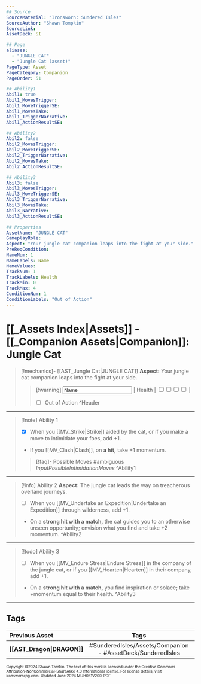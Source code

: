 ```yaml
---
## Source
SourceMaterial: "Ironsworn: Sundered Isles"
SourceAuthor: "Shawn Tompkin"
SourceLink: 
AssetDeck: SI

## Page
aliases:
  - "JUNGLE CAT"
  - "Jungle Cat (asset)"
PageType: Asset
PageCategory: Companion
PageOrder: 51

## Ability1
Abil1: true
Abil1_MovesTrigger: 
Abil1_MoveTriggerSE: 
Abil1_MovesTake: 
Abil1_TriggerNarrative: 
Abil1_ActionResultSE: 

## Ability2
Abil2: false
Abil2_MovesTrigger: 
Abil2_MoveTriggerSE: 
Abil2_TriggerNarrative: 
Abil2_MovesTake: 
Abil2_ActionResultSE: 

## Ability3
Abil3: false
Abil3_MovesTrigger: 
Abil3_MoveTriggerSE: 
Abil3_TriggerNarrative: 
Abil3_MovesTake: 
Abil3_Narrative: 
Abil3_ActionResultSE: 

## Properties
AssetName: "JUNGLE CAT"
GameplayRole: 
Aspect: "Your jungle cat companion leaps into the fight at your side."
PreReqCondition: 
NameNum: 1
NameLabels: Name
NameValues: 
TrackNum: 1
TrackLabels: Health
TrackMin: 0
TrackMax: 4
ConditionNum: 1
ConditionLabels: "Out of Action"
---
```

# [[_Assets Index|Assets]] - [[_Companion Assets|Companion]]: Jungle Cat

> [!mechanics]- [[AST_Jungle Cat|JUNGLE CAT]]
> **Aspect:** Your jungle cat companion leaps into the fight at your side.
> > [!warning] <input type=texbox value="Name"> | Health | <input type="checkbox" /><input type="checkbox" /><input type="checkbox" /><input type="checkbox" /> |
> > - [ ] Out of Action ^Header
___
> [!note] Ability 1
> - [x] When you [[MV_Strike|Strike]] aided by the cat, or if you make a move to intimidate your foes, add +1.
> - If you [[MV_Clash|Clash]], on **a hit,** take +1 momentum. 
> > [!faq]- Possible Moves
> > #ambiguous _InputPossibleIntimidationMoves_ ^Ability1
___
> [!info] Ability 2
> **Aspect:** The jungle cat leads the way on treacherous overland journeys.
> - [ ] When you [[MV_Undertake an Expedition|Undertake an Expedition]] through wilderness, add +1.
> - On a **strong hit with a match,** the cat guides you to an otherwise unseen opportunity; envision what you find and take +2 momentum. ^Ability2
___
> [!todo] Ability 3
> - [ ] When you [[MV_Endure Stress|Endure Stress]] in the company of the jungle cat, or if you [[MV_Hearten|Hearten]] in their company, add +1.
> - On a **strong hit with a match,** you find inspiration or solace; take +momentum equal to their health. ^Ability3
___
## Tags

| Previous Asset | Tags | Next Asset |
| :--- | :---: | ---: |
| **[[AST_Dragon\|DRAGON]]** | #SunderedIsles/Assets/Companion - #AssetDeck/SunderedIsles | **[[AST_Monkey\|MONKEY]]** |

<font size=-2>Copyright ©2024 Shawn Tomkin. The text of this work is licensed under the Creative Commons Attribution-NonCommercial-ShareAlike 4.0 International license. For license details, visit ironswornrpg.com. Updated June 2024 MUH051V200-PDF</font>